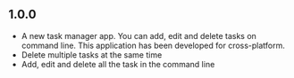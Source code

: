 ## 1.0.0

- A new task manager app. You can add, edit and delete tasks on command line. This application has been developed for cross-platform.
- Delete multiple tasks at the same time
- Add, edit and delete all the task in the command line